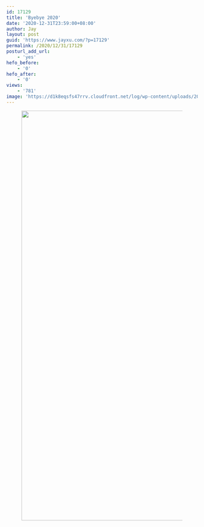 ```yaml
---
id: 17129
title: 'Byebye 2020'
date: '2020-12-31T23:59:00+08:00'
author: Jay
layout: post
guid: 'https://www.jayxu.com/?p=17129'
permalink: /2020/12/31/17129
posturl_add_url:
    - 'yes'
hefo_before:
    - '0'
hefo_after:
    - '0'
views:
    - '781'
image: 'https://d1k8eqsfs47rrv.cloudfront.net/log/wp-content/uploads/2020/12/WechatIMG114.jpeg'
---
```


<!-- wp:image {"id":17130,"width":811,"height":1080,"sizeSlug":"large","linkDestination":"attachment"} -->
<figure class="wp-block-image size-large is-resized"><a href="https://www.jayxu.com/2020/12/31/17129/wechatimg114"><img src="https://www.jayxu.com/log/wp-content/uploads/2020/12/WechatIMG114.jpeg" alt="" class="wp-image-17130" width="811" height="1080"/></a></figure>
<!-- /wp:image -->